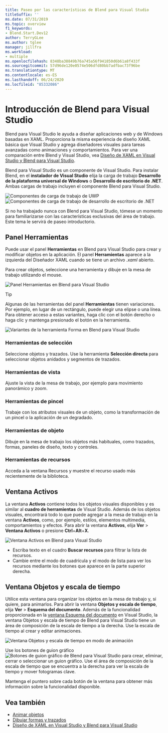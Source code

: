 ```yaml
---
title: Paseo por las características de Blend para Visual Studio
titleSuffix: ''
ms.date: 07/31/2019
ms.topic: overview
f1_keywords:
- Blend.Start.Dev12
author: TerryGLee
ms.author: tglee
manager: jillfra
ms.workload:
- multiple
ms.openlocfilehash: 8348ba38849b76a745a56f941850d6b61a8f433f
ms.sourcegitcommit: 57d96de120e0574e506dfd80bb7adfbac73f96be
ms.translationtype: MT
ms.contentlocale: es-ES
ms.lasthandoff: 06/24/2020
ms.locfileid: "85332086"
---
```

# <a name="blend-for-visual-studio-overview"></a>Introducción de Blend para Visual Studio

Blend para Visual Studio le ayuda a diseñar aplicaciones web y de Windows basadas en XAML. Proporciona la misma experiencia de diseño XAML básica que Visual Studio y agrega diseñadores visuales para tareas avanzadas como animaciones y comportamientos. Para ver una comparación entre Blend y Visual Studio, vea [Diseño de XAML en Visual Studio y Blend para Visual Studio](../xaml-tools/designing-xaml-in-visual-studio.md).

Blend para Visual Studio es un componente de Visual Studio. Para instalar Blend, en el **instalador de Visual Studio** elija la carga de trabajo **Desarrollo de la plataforma universal de Windows** o **Desarrollo de escritorio de .NET**. Ambas cargas de trabajo incluyen el componente Blend para Visual Studio.

![Componentes de carga de trabajo de UWP](media/installer-uwp.png)&nbsp;&nbsp;&nbsp;&nbsp;![Componentes de carga de trabajo de desarrollo de escritorio de .NET](media/installer-dotnet-desktop.png)

Si no ha trabajado nunca con Blend para Visual Studio, tómese un momento para familiarizarse con las características exclusivas del área de trabajo. Este tema le servirá de paseo introductorio.

## <a name="tools-panel"></a>Panel Herramientas

Puede usar el panel **Herramientas** en Blend para Visual Studio para crear y modificar objetos en la aplicación. El panel **Herramientas** aparece a la izquierda del Diseñador XAML cuando se tiene un archivo *.xaml* abierto.

Para crear objetos, seleccione una herramienta y dibuje en la mesa de trabajo utilizando el mouse.

![Panel Herramientas en Blend para Visual Studio](media/blend-tools-panel.png)

> [!TIP]
> Algunas de las herramientas del panel **Herramientas** tienen variaciones. Por ejemplo, en lugar de un rectángulo, puede elegir una elipse o una línea. Para obtener acceso a estas variantes, haga clic con el botón derecho o haga clic y mantenga presionado el botón en la herramienta.
>
> ![Variantes de la herramienta Forma en Blend para Visual Studio](media/blend-rectangle-tool-variations.png)

### <a name="selection-tools"></a>Herramientas de selección

Seleccione objetos y trazados. Use la herramienta **Selección directa** para seleccionar objetos anidados y segmentos de trazados.

### <a name="view-tools"></a>Herramientas de vista

Ajuste la vista de la mesa de trabajo, por ejemplo para movimiento panorámico y zoom.

### <a name="brush-tools"></a>Herramientas de pincel

Trabaje con los atributos visuales de un objeto, como la transformación de un pincel o la aplicación de un degradado.

### <a name="object-tools"></a>Herramientas de objeto

Dibuje en la mesa de trabajo los objetos más habituales, como trazados, formas, paneles de diseño, texto y controles.

### <a name="asset-tools"></a>Herramientas de recursos

Acceda a la ventana Recursos y muestre el recurso usado más recientemente de la biblioteca.

## <a name="assets-window"></a>Ventana Activos

La ventana **Activos** contiene todos los objetos visuales disponibles y es similar al **cuadro de herramientas** de Visual Studio. Además de los objetos visuales, encontrará todo lo que puede agregar a la mesa de trabajo en la ventana **Activos**, como, por ejemplo, estilos, elementos multimedia, comportamientos y efectos. Para abrir la ventana **Activos**, elija **Ver** > **Ventana Activos** o presione **Ctrl**+**Alt**+**X**.

![Ventana Activos en Blend para Visual Studio](media/blend-assets-window.png)

- Escriba texto en el cuadro **Buscar recursos** para filtrar la lista de recursos.
- Cambie entre el modo de cuadrícula y el modo de lista para ver los recursos mediante los botones que aparece en la parte superior derecha.

## <a name="objects-and-timeline-window"></a>Ventana Objetos y escala de tiempo

Utilice esta ventana para organizar los objetos en la mesa de trabajo y, si quiere, para animarlos. Para abrir la ventana **Objetos y escala de tiempo**, elija **Ver** > **Esquema del documento**. Además de la funcionalidad proporcionada en la [ventana Esquema del documento](creating-a-ui-by-using-xaml-designer-in-visual-studio.md#document-outline-window) en Visual Studio, la ventana Objetos y escala de tiempo de Blend para Visual Studio tiene un área de composición de la escala de tiempo a la derecha. Use la escala de tiempo al crear y editar animaciones.

![Ventana Objetos y escala de tiempo en modo de animación](media/storyboard-timeline.png)

Use los botones de guion gráfico ![Botones de guion gráfico de Blend para Visual Studio](media/storyboard-buttons.png) para crear, eliminar, cerrar o seleccionar un guion gráfico. Use el área de composición de la escala de tiempo que se encuentra a la derecha para ver la escala de tiempo y mover fotogramas clave.

Mantenga el puntero sobre cada botón de la ventana para obtener más información sobre la funcionalidad disponible.

## <a name="see-also"></a>Vea también

- [Animar objetos](../xaml-tools/animate-objects-in-xaml-designer.md)
- [Dibujar formas y trazados](../xaml-tools/draw-shapes-and-paths.md)
- [Diseño de XAML en Visual Studio y Blend para Visual Studio](../xaml-tools/designing-xaml-in-visual-studio.md)
